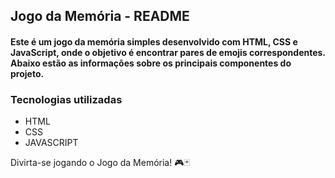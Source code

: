 ## Jogo da Memória - README

#### Este é um jogo da memória simples desenvolvido com HTML, CSS e JavaScript, onde o objetivo é encontrar pares de emojis correspondentes. Abaixo estão as informações sobre os principais componentes do projeto.

### Tecnologias utilizadas
- HTML
- CSS
- JAVASCRIPT

Divirta-se jogando o Jogo da Memória! 🎮🃏
